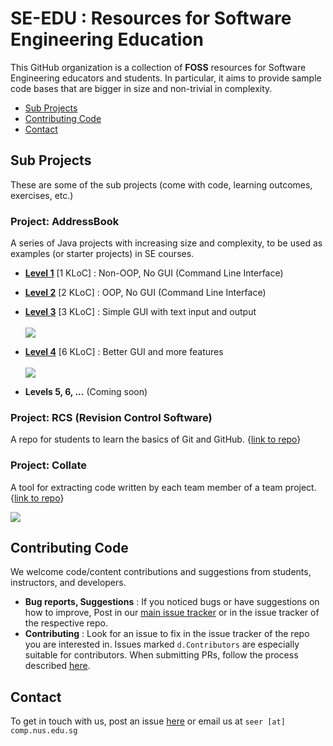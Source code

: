 # SE-EDU : Resources for Software Engineering Education
This GitHub organization is a collection of **FOSS** resources for Software Engineering educators and students. 
In particular, it aims to provide sample code bases that are bigger in size and non-trivial in complexity.

* [Sub Projects](#sub-projects)
* [Contributing Code](#contributing-code)
* [Contact](#contact)

## Sub Projects
These are some of the sub projects (come with code, learning outcomes, exercises, etc.) 

### Project: AddressBook 
A series of Java projects with increasing size and complexity, to be used as examples (or starter projects) in SE courses.
  * [**Level 1**](../../../addressbook-level1) [1 KLoC] : Non-OOP, No GUI (Command Line Interface)
  * [**Level 2**](../../../addressbook-level2) [2 KLoC] : OOP, No GUI (Command Line Interface)
  * [**Level 3**](../../../addressbook-level3) [3 KLoC] : Simple GUI with text input and output<br><br>
    <img src="../../../addressbook-level3/blob/master/doc/images/Ui.png" >
    
  * [**Level 4**](../../../addressbook-level4) [6 KLoC] : Better GUI and more features<br><br>
    <img src="../../../addressbook-level4/raw/master/docs/images/Ui.png" >
    
  * **Levels 5, 6, ...** (Coming soon)
  
### Project: RCS (Revision Control Software) 
A repo for students to learn the basics of Git and GitHub. {[link to repo](../../../rcs)}

### Project: Collate
A tool for extracting code written by each team member of a team project. {[link to repo](../../../collate)}

<img src="../../../collate/raw/master/docs/images/collate-overview.gif" >

## Contributing Code
We welcome code/content contributions and suggestions from students, instructors, and developers.

* **Bug reports, Suggestions** : If you noticed bugs or have suggestions on how to improve,
  Post in our [main issue tracker](https://github.com/se-edu/main/issues) or in the issue tracker of the respective repo.
* **Contributing** : Look for an issue to fix in the issue tracker of the repo you are interested in. 
  Issues marked `d.Contributors` are especially suitable for contributors. When submitting PRs, 
  follow the process described [here](https://github.com/oss-generic/process). 

## Contact 
To get in touch with us, post an issue [here](../../issues) or email us at `seer [at] comp.nus.edu.sg`

